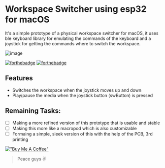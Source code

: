 # Workspace Switcher using esp32 for macOS
It's a simple prototype of a physical workspace switcher for macOS, it uses ble keyboard library for emulating the commands of the keyboard and a joystick for getting the commands where to switch the workspace.


![image](https://github.com/user-attachments/assets/59c6c086-0599-4210-9df2-a3b05f1de210)

[![forthebadge](https://forthebadge.com/images/badges/built-with-love.svg)](https://forthebadge.com)
[![forthebadge](https://forthebadge.com/images/badges/powered-by-electricity.svg)](https://forthebadge.com)

## Features
- Switches the workspace when the joystick moves up and down
- Play/pause the media when the joystick button (swButton) is pressed

## Remaining Tasks:
- [ ] Making a more refined version of this prototype that is usable and stable
- [ ] Making this more like a macropod which is also customizable
- [ ] Formaing a simple, sleek version of this with the help of the PCB, 3rd printing

<be>

[!["Buy Me A Coffee"](https://www.buymeacoffee.com/assets/img/custom_images/orange_img.png)](https://www.buymeacoffee.com/lakshyagupta7089)

> Peace guys ✌️


